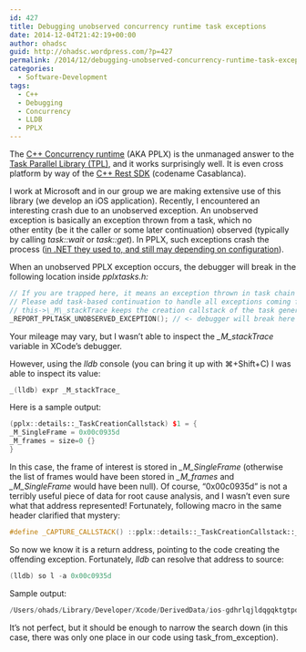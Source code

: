 ```yaml
---
id: 427
title: Debugging unobserved concurrency runtime task exceptions
date: 2014-12-04T21:42:19+00:00
author: ohadsc
guid: http://ohadsc.wordpress.com/?p=427
permalink: /2014/12/debugging-unobserved-concurrency-runtime-task-exceptions/
categories:
  - Software-Development
tags:
  - C++
  - Debugging
  - Concurrency
  - LLDB
  - PPLX
---
```

The [C++ Concurrency runtime](https://msdn.microsoft.com/en-us/library/dd504870.aspx) (AKA PPLX) is the unmanaged answer to the [Task Parallel Library (TPL)](https://msdn.microsoft.com/en-us/library/dd460717%28v=vs.110%29.aspx), and it works surprisingly well. It is even cross platform by way of the [C++ Rest SDK](https://casablanca.codeplex.com/) (codename Casablanca).

I work at Microsoft and in our group we are making extensive use of this library (we develop an iOS application). Recently, I encountered an interesting crash due to an unobserved exception. An unobserved exception is basically an exception thrown from a task, which no other entity (be it the caller or some later continuation) observed (typically by calling _task::wait_ or _task::get_). In PPLX, such exceptions crash the process ([in .NET they used to, and still may depending on configuration](https://blogs.msdn.com/b/pfxteam/archive/2011/09/28/task-exception-handling-in-net-4-5.aspx)).

When an unobserved PPLX exception occurs, the debugger will break in the following location inside _pplxtasks.h:_

```cpp
// If you are trapped here, it means an exception thrown in task chain didn&#8217;t get handled.
// Please add task-based continuation to handle all exceptions coming from tasks.
// this->\_M\_stackTrace keeps the creation callstack of the task generates this exception.
_REPORT_PPLTASK_UNOBSERVED_EXCEPTION(); // <- debugger will break here
```

Your mileage may vary, but I wasn’t able to inspect the _\_M\_stackTrace_ variable in XCode’s debugger.

However, using the _lldb_ console (you can bring it up with ⌘+Shift+C) I was able to inspect its value:

```cpp
_(lldb) expr _M_stackTrace_
```

Here is a sample output:

```cpp
(pplx::details::_TaskCreationCallstack) $1 = {
_M_SingleFrame = 0x00c0935d
_M_frames = size=0 {}
}
```

In this case, the frame of interest is stored in _\_M\_SingleFrame_ (otherwise the list of frames would have been stored in _\_M\_frames_ and _\_M\_SingleFrame_ would have been null). Of course, “0x00c0935d” is not a terribly useful piece of data for root cause analysis, and I wasn&#8217;t even sure what that address represented! Fortunately, following macro in the same header clarified that mystery:

```cpp
#define _CAPTURE_CALLSTACK() ::pplx::details::_TaskCreationCallstack::_CaptureSingleFrameCallstack(_ReturnAddress())
```
So now we know it is a return address, pointing to the code creating the offending exception. Fortunately, _lldb_ can resolve that address to source:

```cpp
(lldb) so l -a 0x00c0935d
```

Sample output:

```cpp
/Users/ohads/Library/Developer/Xcode/DerivedData/ios-gdhrlqjldqgqktgtpdnpssahaqme/Build/Products/OurApp`pplx::task<void> pplx::task_from_exception<void, std::exception>(std::exception, pplx::task_options const&) + 62** at &#8230;
```
It’s not perfect, but it should be enough to narrow the search down (in this case, there was only one place in our code using task\_from\_exception).